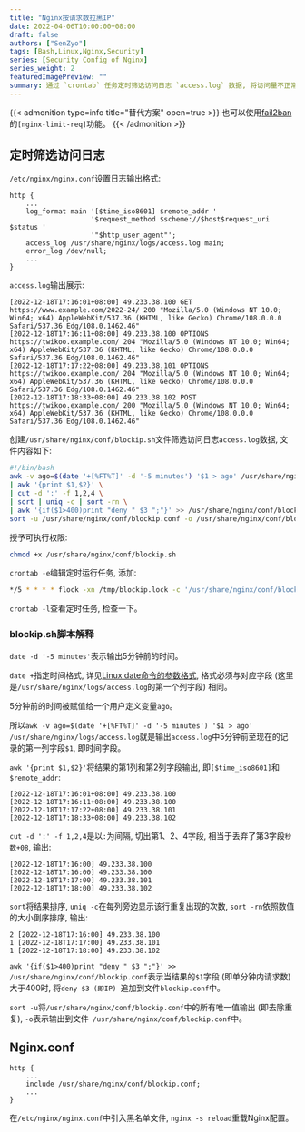 ```yaml
---
title: "Nginx按请求数拉黑IP"
date: 2022-04-06T10:00:00+08:00
draft: false
authors: ["SenZyo"]
tags: [Bash,Linux,Nginx,Security]
series: [Security Config of Nginx]
series_weight: 2
featuredImagePreview: ""
summary: 通过 `crontab` 任务定时筛选访问日志 `access.log` 数据, 将访问量不正常的 IP (比如将单分钟内请求数超过阈值) 加入黑名单, 再由 Nginx 读取黑名单, 阻止其访问。
---
```


{{< admonition type=info title="替代方案" open=true >}}
也可以使用[fail2ban](https://www.fail2ban.org/)的`[nginx-limit-req]`功能。
{{< /admonition >}}

## 定时筛选访问日志

`/etc/nginx/nginx.conf`设置日志输出格式: 

```nginx
http {
    ...
    log_format main '[$time_iso8601] $remote_addr '
                    '$request_method $scheme://$host$request_uri $status '
                    '"$http_user_agent"';
    access_log /usr/share/nginx/logs/access.log main;
    error_log /dev/null;
    ...
}
```

`access.log`输出展示: 

```
[2022-12-18T17:16:01+08:00] 49.233.38.100 GET https://www.example.com/2022-24/ 200 "Mozilla/5.0 (Windows NT 10.0; Win64; x64) AppleWebKit/537.36 (KHTML, like Gecko) Chrome/108.0.0.0 Safari/537.36 Edg/108.0.1462.46"
[2022-12-18T17:16:11+08:00] 49.233.38.100 OPTIONS https://twikoo.example.com/ 204 "Mozilla/5.0 (Windows NT 10.0; Win64; x64) AppleWebKit/537.36 (KHTML, like Gecko) Chrome/108.0.0.0 Safari/537.36 Edg/108.0.1462.46"
[2022-12-18T17:17:22+08:00] 49.233.38.101 OPTIONS https://twikoo.example.com/ 204 "Mozilla/5.0 (Windows NT 10.0; Win64; x64) AppleWebKit/537.36 (KHTML, like Gecko) Chrome/108.0.0.0 Safari/537.36 Edg/108.0.1462.46"
[2022-12-18T17:18:33+08:00] 49.233.38.102 POST https://twikoo.example.com/ 200 "Mozilla/5.0 (Windows NT 10.0; Win64; x64) AppleWebKit/537.36 (KHTML, like Gecko) Chrome/108.0.0.0 Safari/537.36 Edg/108.0.1462.46"
```

创建`/usr/share/nginx/conf/blockip.sh`文件筛选访问日志`access.log`数据, 文件内容如下: 

```bash
#!/bin/bash
awk -v ago=$(date '+[%FT%T]' -d '-5 minutes') '$1 > ago' /usr/share/nginx/logs/access.log \
| awk '{print $1,$2}' \
| cut -d ':' -f 1,2,4 \
| sort | uniq -c | sort -rn \
| awk '{if($1>400)print "deny " $3 ";"}' >> /usr/share/nginx/conf/blockip.conf
sort -u /usr/share/nginx/conf/blockip.conf -o /usr/share/nginx/conf/blockip.conf
```

授予可执行权限: 

```bash
chmod +x /usr/share/nginx/conf/blockip.sh
```

`crontab -e`编辑定时运行任务, 添加: 

```bash
*/5 * * * * flock -xn /tmp/blockip.lock -c '/usr/share/nginx/conf/blockip.sh > /dev/null 2>&1 &'
```

`crontab -l`查看定时任务, 检查一下。

### blockip.sh脚本解释

`date -d '-5 minutes'`表示输出5分钟前的时间。

`date +`指定时间格式, 详见[Linux date命令的参数格式](../2022-11/), 格式必须与对应字段 (这里是`/usr/share/nginx/logs/access.log`的第一个列字段) 相同。

5分钟前的时间被赋值给一个用户定义变量`ago`。

所以`awk -v ago=$(date '+[%FT%T]' -d '-5 minutes') '$1 > ago' /usr/share/nginx/logs/access.log`就是输出`access.log`中5分钟前至现在的记录的第一列字段`$1`, 即时间字段。

`awk '{print $1,$2}'`将结果的第1列和第2列字段输出, 即`[$time_iso8601]`和`$remote_addr`: 

```
[2022-12-18T17:16:01+08:00] 49.233.38.100
[2022-12-18T17:16:11+08:00] 49.233.38.100
[2022-12-18T17:17:22+08:00] 49.233.38.101
[2022-12-18T17:18:33+08:00] 49.233.38.102
```

`cut -d ':' -f 1,2,4`是以`:`为间隔, 切出第1、2、4字段, 相当于丢弃了第3字段`秒数+08`, 输出: 

```
[2022-12-18T17:16:00] 49.233.38.100
[2022-12-18T17:16:00] 49.233.38.100
[2022-12-18T17:17:00] 49.233.38.101
[2022-12-18T17:18:00] 49.233.38.102
```

`sort`将结果排序, `uniq -c`在每列旁边显示该行重复出现的次数, `sort -rn`依照数值的大小倒序排序, 输出: 

```
2 [2022-12-18T17:16:00] 49.233.38.100
1 [2022-12-18T17:17:00] 49.233.38.101
1 [2022-12-18T17:18:00] 49.233.38.102
```

`awk '{if($1>400)print "deny " $3 ";"}' >> /usr/share/nginx/conf/blockip.conf`表示当结果的`$1`字段 (即单分钟内请求数) 大于400时, 将`deny $3 (即IP) `追加到文件`blockip.conf`中。

`sort -u`将`/usr/share/nginx/conf/blockip.conf`中的所有唯一值输出 (即去除重复), `-o`表示输出到文件` /usr/share/nginx/conf/blockip.conf`中。

## Nginx.conf

```nginx
http {
    ...
    include /usr/share/nginx/conf/blockip.conf;
    ...
}
```

在`/etc/nginx/nginx.conf`中引入黑名单文件, `nginx -s reload`重载Nginx配置。
